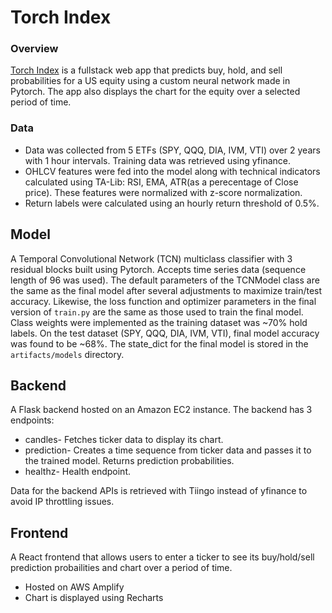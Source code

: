 # Torch Index

### Overview

[Torch Index](https://www.indextorch.com/) is a fullstack web app that predicts buy, hold, and sell probabilities for a US equity using a custom neural network made in Pytorch. The app also displays the chart for the equity over a selected period of time.

### Data

* Data was collected from 5 ETFs (SPY, QQQ, DIA, IVM, VTI) over 2 years with 1 hour intervals. Training data was retrieved using yfinance.
* OHLCV features were fed into the model along with technical indicators calculated using TA-Lib: RSI, EMA, ATR(as a perecentage of Close price). These features were normalized with z-score normalization.
* Return labels were calculated using an hourly return threshold of 0.5%.

## Model

A Temporal Convolutional Network (TCN) multiclass classifier with 3 residual blocks built using Pytorch. Accepts time series data (sequence length of 96 was used). The default parameters of the TCNModel class are the same as the final model after several adjustments to maximize train/test accuracy. Likewise, the loss function and optimizer parameters in the final version of `train.py` are the same as those used to train the final model. Class weights were implemented as the training dataset was ~70% hold labels. On the test dataset (SPY, QQQ, DIA, IVM, VTI), final model accuracy was found to be ~68%. The state_dict for the final model is stored in the `artifacts/models` directory.

## Backend

A Flask backend hosted on an Amazon EC2 instance. The backend has 3 endpoints:
* candles- Fetches ticker data to display its chart.
* prediction- Creates a time sequence from ticker data and passes it to the trained model. Returns prediction probabilities.
* healthz- Health endpoint.

Data for the backend APIs is retrieved with Tiingo instead of yfinance to avoid IP throttling issues.

## Frontend

A React frontend that allows users to enter a ticker to see its buy/hold/sell prediction probailities and chart over a period of time.
* Hosted on AWS Amplify
* Chart is displayed using Recharts
